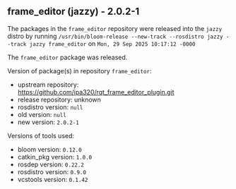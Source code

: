 ## frame_editor (jazzy) - 2.0.2-1

The packages in the `frame_editor` repository were released into the `jazzy` distro by running `/usr/bin/bloom-release --new-track --rosdistro jazzy --track jazzy frame_editor` on `Mon, 29 Sep 2025 10:17:12 -0000`

The `frame_editor` package was released.

Version of package(s) in repository `frame_editor`:

- upstream repository: https://github.com/ipa320/rqt_frame_editor_plugin.git
- release repository: unknown
- rosdistro version: `null`
- old version: `null`
- new version: `2.0.2-1`

Versions of tools used:

- bloom version: `0.12.0`
- catkin_pkg version: `1.0.0`
- rosdep version: `0.22.2`
- rosdistro version: `0.9.0`
- vcstools version: `0.1.42`



